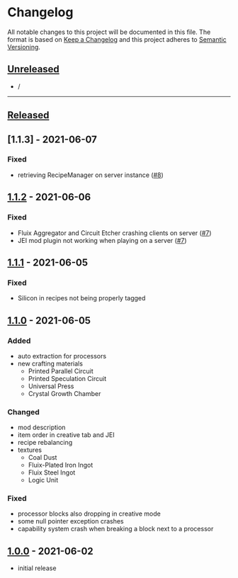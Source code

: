 # Changelog
All notable changes to this project will be documented in this file.
The format is based on [Keep a Changelog][keep a changelog] and this project adheres to [Semantic Versioning][semantic versioning].

## [Unreleased]

- /

---

## [Released]

## [1.1.3] - 2021-06-07

### Fixed
- retrieving RecipeManager on server instance ([#8])

<!-- Links -->
[#8]: https://github.com/RLNT/minecraft_lazierae2/issues/8


## [1.1.2] - 2021-06-06

### Fixed
- Fluix Aggregator and Circuit Etcher crashing clients on server ([#7])
- JEI mod plugin not working when playing on a server ([#7])

<!-- Links -->
[#7]: https://github.com/RLNT/minecraft_lazierae2/issues/7


## [1.1.1] - 2021-06-05

### Fixed
- Silicon in recipes not being properly tagged


## [1.1.0] - 2021-06-05

### Added
- auto extraction for processors
- new crafting materials
  - Printed Parallel Circuit
  - Printed Speculation Circuit
  - Universal Press
  - Crystal Growth Chamber

### Changed
- mod description
- item order in creative tab and JEI
- recipe rebalancing
- textures
  - Coal Dust
  - Fluix-Plated Iron Ingot
  - Fluix Steel Ingot
  - Logic Unit

### Fixed
- processor blocks also dropping in creative mode
- some null pointer exception crashes
- capability system crash when breaking a block next to a processor


## [1.0.0] - 2021-06-02
- initial release


<!-- Links -->
[keep a changelog]: https://keepachangelog.com/
[semantic versioning]: https://semver.org/

<!-- Versions -->
[unreleased]: https://github.com/RLNT/minecraft_lazierae2/compare/v1.16-1.0.0...HEAD
[released]: https://github.com/RLNT/minecraft_lazierae2/releases
[1.1.2]: https://github.com/RLNT/minecraft_lazierae2/compare/v1.16-1.1.1..v1.16-1.1.2
[1.1.1]: https://github.com/RLNT/minecraft_lazierae2/compare/v1.16-1.1.0..v1.16-1.1.1
[1.1.0]: https://github.com/RLNT/minecraft_lazierae2/compare/v1.16-1.0.0..v1.16-1.1.0
[1.0.0]: https://github.com/RLNT/minecraft_lazierae2/releases/v1.16-1.0.0
